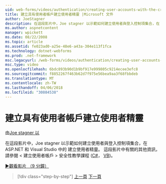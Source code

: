 ```yaml
---
uid: web-forms/videos/authentication/creating-user-accounts-with-the-create-user-wizard
title: 建立具有使用者帳戶建立使用者精靈 |Microsoft 文件
author: JoeStagner
description: 在這段影片中，Joe stagner 以示範如何建立使用者與登入控制項集合，在 ASP.NET 和 Visual Studio 中的 建立使用者精靈。 F...
ms.author: aspnetcontent
manager: wpickett
ms.date: 08/22/2008
ms.topic: article
ms.assetid: fe023ad0-a25e-48e6-a43a-304e113f1fca
ms.technology: dotnet-webforms
ms.prod: .net-framework
msc.legacyurl: /web-forms/videos/authentication/creating-user-accounts-with-the-create-user-wizard
msc.type: video
ms.openlocfilehash: 6bdc893b90d1b9bf917e999805c9214ecee3efc8
ms.sourcegitcommit: f8852267f463b62d7f975e56bea9aa3f68fbbdeb
ms.translationtype: MT
ms.contentlocale: zh-TW
ms.lasthandoff: 04/06/2018
ms.locfileid: "30884538"
---
```

<a name="creating-user-accounts-with-the-create-user-wizard"></a>建立具有使用者帳戶建立使用者精靈
====================
由[Joe stagner 以](https://github.com/JoeStagner)

在這段影片中，Joe stagner 以示範如何建立使用者與登入控制項集合，在 ASP.NET 和 Visual Studio 中的 建立使用者精靈。 這段影片中有關的其他資訊，請參閱 < 建立使用者帳戶 > 安全性教學課程 ([C#](../../overview/older-versions-security/membership/creating-user-accounts-cs.md)， [VB](../../overview/older-versions-security/membership/creating-user-accounts-vb.md))。

[&#9654;觀看影片 （9 分鐘）](https://channel9.msdn.com/Blogs/ASP-NET-Site-Videos/creating-user-accounts-with-the-create-user-wizard)

> [!div class="step-by-step"]
> [上一頁](changing-membership-settings-in-the-default-membership-schema.md)
> [下一頁](creating-user-accounts-programmatically.md)

